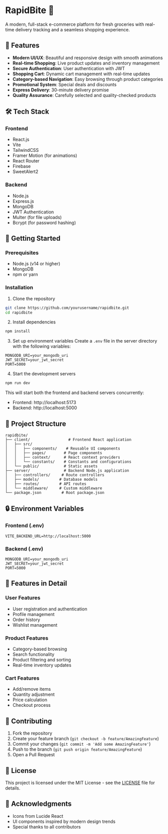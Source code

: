 # RapidBite 🛒

A modern, full-stack e-commerce platform for fresh groceries with real-time delivery tracking and a seamless shopping experience.

## 🌟 Features

- **Modern UI/UX**: Beautiful and responsive design with smooth animations
- **Real-time Shopping**: Live product updates and inventory management
- **Secure Authentication**: User authentication with JWT
- **Shopping Cart**: Dynamic cart management with real-time updates
- **Category-based Navigation**: Easy browsing through product categories
- **Promotional System**: Special deals and discounts
- **Express Delivery**: 30-minute delivery promise
- **Quality Assurance**: Carefully selected and quality-checked products

## 🛠️ Tech Stack

### Frontend
- React.js
- Vite
- TailwindCSS
- Framer Motion (for animations)
- React Router
- Firebase
- SweetAlert2

### Backend
- Node.js
- Express.js
- MongoDB
- JWT Authentication
- Multer (for file uploads)
- Bcrypt (for password hashing)

## 🚀 Getting Started

### Prerequisites
- Node.js (v14 or higher)
- MongoDB
- npm or yarn

### Installation

1. Clone the repository
```bash
git clone https://github.com/yourusername/rapidbite.git
cd rapidbite
```

2. Install dependencies
```bash
npm install
```

3. Set up environment variables
Create a `.env` file in the server directory with the following variables:
```env
MONGODB_URI=your_mongodb_uri
JWT_SECRET=your_jwt_secret
PORT=5000
```

4. Start the development servers
```bash
npm run dev
```

This will start both the frontend and backend servers concurrently:
- Frontend: http://localhost:5173
- Backend: http://localhost:5000

## 📁 Project Structure

```
rapidbite/
├── client/                 # Frontend React application
│   ├── src/
│   │   ├── components/    # Reusable UI components
│   │   ├── pages/        # Page components
│   │   ├── context/      # React context providers
│   │   └── constants/    # Constants and configurations
│   └── public/           # Static assets
├── server/               # Backend Node.js application
│   ├── controllers/     # Route controllers
│   ├── models/         # Database models
│   ├── routes/         # API routes
│   └── middleware/     # Custom middleware
└── package.json         # Root package.json
```

## 🔒 Environment Variables

### Frontend (.env)
```env
VITE_BACKEND_URL=http://localhost:5000
```

### Backend (.env)
```env
MONGODB_URI=your_mongodb_uri
JWT_SECRET=your_jwt_secret
PORT=5000
```

## 📱 Features in Detail

### User Features
- User registration and authentication
- Profile management
- Order history
- Wishlist management

### Product Features
- Category-based browsing
- Search functionality
- Product filtering and sorting
- Real-time inventory updates

### Cart Features
- Add/remove items
- Quantity adjustment
- Price calculation
- Checkout process

## 🤝 Contributing

1. Fork the repository
2. Create your feature branch (`git checkout -b feature/AmazingFeature`)
3. Commit your changes (`git commit -m 'Add some AmazingFeature'`)
4. Push to the branch (`git push origin feature/AmazingFeature`)
5. Open a Pull Request

## 📄 License

This project is licensed under the MIT License - see the [LICENSE](LICENSE) file for details.


## 🙏 Acknowledgments

- Icons from Lucide React
- UI components inspired by modern design trends
- Special thanks to all contributors
